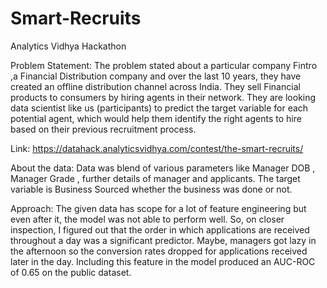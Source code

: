 # Smart-Recruits
Analytics Vidhya Hackathon

Problem Statement: The problem stated  about a particular company Fintro ,a Financial Distribution company and  over the last 10 years, they have created an offline distribution channel across India. They sell Financial products to consumers by hiring agents in their network. They are looking data scientist like us (participants) to predict the target variable for each potential agent, which would help them identify the right agents to hire based on their previous recruitment process.

Link: https://datahack.analyticsvidhya.com/contest/the-smart-recruits/

About the data: Data was blend of various parameters like Manager DOB , Manager Grade , further details of manager and applicants. The target variable is Business Sourced whether the business was done or not.

Approach: The given data has scope for a lot of feature engineering but even after it, the model was not able to perform well. So, on 
closer inspection, I figured out that the order in which applications are received throughout a day was a significant predictor. Maybe,
managers got lazy in the afternoon so the conversion rates dropped for applications received later in the day. Including this feature in the model produced an AUC-ROC of 0.65 on the public dataset.
